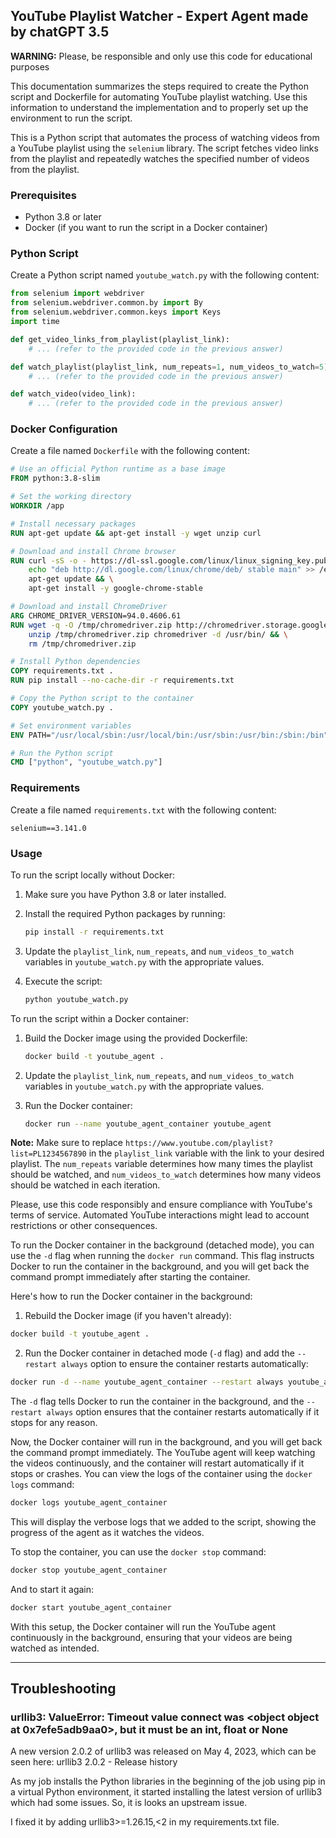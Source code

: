 
## YouTube Playlist Watcher - Expert Agent made by chatGPT 3.5

**WARNING:** Please, be responsible and only use this code for educational purposes 

This documentation summarizes the steps required to create the Python script and Dockerfile for automating YouTube playlist watching. Use this information to understand the implementation and to properly set up the environment to run the script.

This is a Python script that automates the process of watching videos from a YouTube playlist using the `selenium` library. The script fetches video links from the playlist and repeatedly watches the specified number of videos from the playlist.

### Prerequisites

- Python 3.8 or later
- Docker (if you want to run the script in a Docker container)

### Python Script

Create a Python script named `youtube_watch.py` with the following content:

```python
from selenium import webdriver
from selenium.webdriver.common.by import By
from selenium.webdriver.common.keys import Keys
import time

def get_video_links_from_playlist(playlist_link):
    # ... (refer to the provided code in the previous answer)

def watch_playlist(playlist_link, num_repeats=1, num_videos_to_watch=5):
    # ... (refer to the provided code in the previous answer)

def watch_video(video_link):
    # ... (refer to the provided code in the previous answer)
```

### Docker Configuration

Create a file named `Dockerfile` with the following content:

```Dockerfile
# Use an official Python runtime as a base image
FROM python:3.8-slim

# Set the working directory
WORKDIR /app

# Install necessary packages
RUN apt-get update && apt-get install -y wget unzip curl

# Download and install Chrome browser
RUN curl -sS -o - https://dl-ssl.google.com/linux/linux_signing_key.pub | apt-key add - && \
    echo "deb http://dl.google.com/linux/chrome/deb/ stable main" >> /etc/apt/sources.list.d/google-chrome.list && \
    apt-get update && \
    apt-get install -y google-chrome-stable

# Download and install ChromeDriver
ARG CHROME_DRIVER_VERSION=94.0.4606.61
RUN wget -q -O /tmp/chromedriver.zip http://chromedriver.storage.googleapis.com/${CHROME_DRIVER_VERSION}/chromedriver_linux64.zip && \
    unzip /tmp/chromedriver.zip chromedriver -d /usr/bin/ && \
    rm /tmp/chromedriver.zip

# Install Python dependencies
COPY requirements.txt .
RUN pip install --no-cache-dir -r requirements.txt

# Copy the Python script to the container
COPY youtube_watch.py .

# Set environment variables
ENV PATH="/usr/local/sbin:/usr/local/bin:/usr/sbin:/usr/bin:/sbin:/bin"

# Run the Python script
CMD ["python", "youtube_watch.py"]
```

### Requirements

Create a file named `requirements.txt` with the following content:

```
selenium==3.141.0
```

### Usage

To run the script locally without Docker:

1. Make sure you have Python 3.8 or later installed.
2. Install the required Python packages by running:

   ```bash
   pip install -r requirements.txt
   ```

3. Update the `playlist_link`, `num_repeats`, and `num_videos_to_watch` variables in `youtube_watch.py` with the appropriate values.
4. Execute the script:

   ```bash
   python youtube_watch.py
   ```

To run the script within a Docker container:

1. Build the Docker image using the provided Dockerfile:

   ```bash
   docker build -t youtube_agent .
   ```

2. Update the `playlist_link`, `num_repeats`, and `num_videos_to_watch` variables in `youtube_watch.py` with the appropriate values.
3. Run the Docker container:

   ```bash
   docker run --name youtube_agent_container youtube_agent
   ```

**Note:** Make sure to replace `https://www.youtube.com/playlist?list=PL1234567890` in the `playlist_link` variable with the link to your desired playlist. The `num_repeats` variable determines how many times the playlist should be watched, and `num_videos_to_watch` determines how many videos should be watched in each iteration.

Please, use this code responsibly and ensure compliance with YouTube's terms of service. Automated YouTube interactions might lead to account restrictions or other consequences.


To run the Docker container in the background (detached mode), you can use the `-d` flag when running the `docker run` command. This flag instructs Docker to run the container in the background, and you will get back the command prompt immediately after starting the container.

Here's how to run the Docker container in the background:

1. Rebuild the Docker image (if you haven't already):

```bash
docker build -t youtube_agent .
```

2. Run the Docker container in detached mode (`-d` flag) and add the `--restart always` option to ensure the container restarts automatically:

```bash
docker run -d --name youtube_agent_container --restart always youtube_agent
```

The `-d` flag tells Docker to run the container in the background, and the `--restart always` option ensures that the container restarts automatically if it stops for any reason.

Now, the Docker container will run in the background, and you will get back the command prompt immediately. The YouTube agent will keep watching the videos continuously, and the container will restart automatically if it stops or crashes. You can view the logs of the container using the `docker logs` command:

```bash
docker logs youtube_agent_container
```

This will display the verbose logs that we added to the script, showing the progress of the agent as it watches the videos.

To stop the container, you can use the `docker stop` command:

```bash
docker stop youtube_agent_container
```

And to start it again:

```bash
docker start youtube_agent_container
```

With this setup, the Docker container will run the YouTube agent continuously in the background, ensuring that your videos are being watched as intended.

--- 

## Troubleshooting

### urllib3: ValueError: Timeout value connect was <object object at 0x7efe5adb9aa0>, but it must be an int, float or None

A new version 2.0.2 of urllib3 was released on May 4, 2023, which can be seen here: urllib3 2.0.2 - Release history

As my job installs the Python libraries in the beginning of the job using pip in a virtual Python environment, it started installing the latest version of urllib3 which had some issues. So, it is looks an upstream issue.

I fixed it by adding urllib3>=1.26.15,<2 in my requirements.txt file.